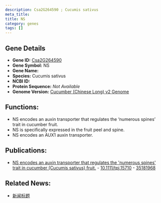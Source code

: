 ```yaml
---
description: Csa2G264590 ; Cucumis sativus
meta_title:
title: NS
category: genes
tags: []
---
```


## Gene Details
- **Gene ID:**	[Csa2G264590](https://www.maizegdb.org/gene_center/gene/Csa2G264590)
- **Gene Symbol:** NS
- **Gene Name:** 
- **Species:** Cucumis sativus
- **NCBI ID:** [  ]()
- **Protein Sequence:** *Not Available*
- **Genome Version:** [Cucumber (Chinese Long) v2 Genome]()

## Functions:
   - NS encodes an auxin transporter that regulates the ‘numerous spines’ trait in cucumber fruit.
   - NS is specifically expressed in the fruit peel and spine.
   - NS encodes an AUX1 auxin transporter.

## Publications:
   - [NS encodes an auxin transporter that regulates the &#x27;numerous spines&#x27; trait in cucumber (Cucumis sativus) fruit.]( https://onlinelibrary.wiley.com/doi/10.1111/tpj.15710 ) - [10.1111/tpj.15710]( https://onlinelibrary.wiley.com/doi/10.1111/tpj.15710 ) - [35181968](https://pubmed.ncbi.nlm.nih.gov/35181968/)

## Related News:
   - [新闻标题](https://mp.weixin.qq.com/s?__biz=MzIyOTY2NDYyNQ==&mid=2247534095&idx=2&sn=7abd805ef6994d1ad4174970530a9c57&chksm=e8bd3411dfcabd07e6c11812e89ed5ffe78ee66cc45a85eefc83adfa86bb20dffe5bb51b7f22&scene=27#wechat_redirect)
